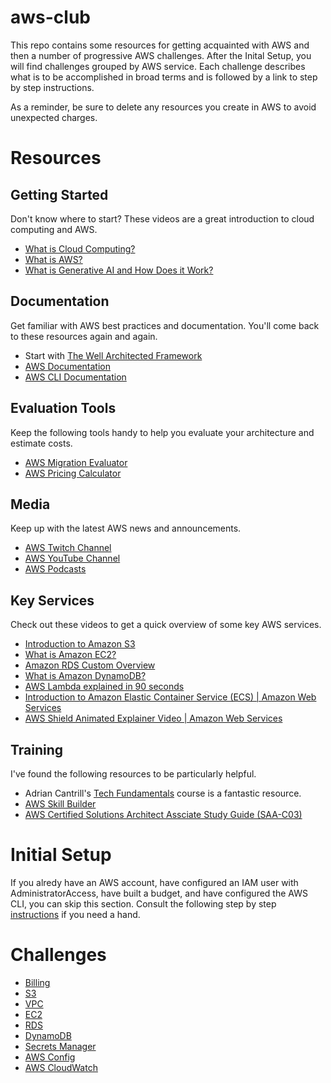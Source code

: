 # aws-club
This repo contains some resources for getting acquainted with AWS and then a number of progressive AWS challenges. After the Inital Setup, you will find challenges grouped by AWS service. Each challenge describes what is to be accomplished in broad terms and is followed by a link to step by step instructions.

As a reminder, be sure to delete any resources you create in AWS to avoid unexpected charges. 

# Resources

## Getting Started
Don't know where to start? These videos are a great introduction to cloud computing and AWS.
- [What is Cloud Computing?](https://youtu.be/mxT233EdY5c?si=a1sbNfPlEyB1ua_t)
- [What is AWS?](https://youtu.be/a9__D53WsUs?si=k88ZHGNo38Z7wUUk)
- [What is Generative AI and How Does it Work?](https://youtu.be/qWSFcRXpjxQ?si=y5S1RXuQU1QX6kj_)

## Documentation
Get familiar with AWS best practices and documentation. You'll come back to these resources again and again.
- Start with [The Well Architected Framework](https://aws.amazon.com/architecture/well-architected/)
- [AWS Documentation](https://docs.aws.amazon.com/)
- [AWS CLI Documentation](https://docs.aws.amazon.com/cli/latest/userguide/cli-chap-welcome.html)

## Evaluation Tools
Keep the following tools handy to help you evaluate your architecture and estimate costs.
- [AWS Migration Evaluator](https://aws.amazon.com/migration-evaluator/)
- [AWS Pricing Calculator](https://aws.amazon.com/tco-calculator/)

## Media
Keep up with the latest AWS news and announcements.
- [AWS Twitch Channel](https://www.twitch.tv/aws)
- [AWS YouTube Channel](https://www.youtube.com/user/AmazonWebServices)
- [AWS Podcasts](https://aws.amazon.com/podcasts/)

## Key Services
Check out these videos to get a quick overview of some key AWS services.
- [Introduction to Amazon S3](https://www.youtube.com/watch?v=Hk8k3b4nV1M&list=PLhr1KZpdzukcOr_6j_zmSrvYnLUtgqsZz)
- [What is Amazon EC2?](https://www.youtube.com/watch?v=t48aVpw6kkI&list=PLhr1KZpdzuke7Y7g1JyHci2CSdYVC5XRC)
- [Amazon RDS Custom Overview](https://www.youtube.com/watch?v=GvUaA9cygUk)
- [What is Amazon DynamoDB?](https://www.youtube.com/watch?v=kxW3-k7NXwo)
- [AWS Lambda explained in 90 seconds](https://www.youtube.com/watch?v=qlkr0h9JQ6U&list=PLhr1KZpdzukdhgI-5VaL1IWF8h-YkWNrg)
- [Introduction to Amazon Elastic Container Service (ECS) | Amazon Web Services](https://www.youtube.com/watch?v=FnFvpIsBrog)
- [AWS Shield Animated Explainer Video | Amazon Web Services](https://www.youtube.com/watch?v=7rgiXEa0_jE)

## Training
I've found the following resources to be particularly helpful.
- Adrian Cantrill's [Tech Fundamentals](https://learn.cantrill.io/p/tech-fundamentals) course is a fantastic resource.
- [AWS Skill Builder](https://skillbuilder.aws/)
- [AWS Certified Solutions Architect Assciate Study Guide (SAA-C03)](https://www.amazon.com/Certified-Solutions-Architect-Study-Guide/dp/1119982626/ref=sr_1_1_sspa?crid=19678QLPZTKY6&dib=eyJ2IjoiMSJ9.2Miyt2A0lZbCHkDAD9jBlfq3oT7CL9p9AQy5GEmi9KHx8avuT1SdRYfZQDyl5MkIa6vfob99Sg49keu1dM5Meohio1y561NfA1PgZFiaJWUFCvrem77WdSi_ABt3s81qoc6TtYYM4YRShXvRPZutU16nKBCZEMldFcSN7OeZ-isPeJWxPJILkIXWD4GjZzwYJpxFaYXQmsdvIW4tdVLrbwf7gr1rS__h_2azmNVUxF1cEzbH4Qu_J6PHqdoMWl20F8lOTyFyuYJedyyi8DHIQRBNrJz-wfVxLHQhZQA5fE8.6xR0PuVB9Hj6ZPPzwhEN8pJVFCst8eTlv6ouQJiWyD4&dib_tag=se&keywords=aws+solutions+architect+associate&qid=1758741574&sprefix=AWS+Solution%2Caps%2C99&sr=8-1-spons&sp_csd=d2lkZ2V0TmFtZT1zcF9hdGY&psc=1)

# Initial Setup
If you alredy have an AWS account, have configured an IAM user with AdministratorAccess, have built a budget, and have configured the AWS CLI, you can skip this section. Consult the following step by step [instructions](setup/initial-setup.md) if you need a hand.

# Challenges
- [Billing](billing/billing.md)
- [S3](s3/s3.md)
- [VPC](vpc/vpc.md)
- [EC2](ec2/ec2.md)
- [RDS](rds/rds.md)
- [DynamoDB](dynamodb/dynamodb.md)
- [Secrets Manager](secrets-manager/secrets-manager.md)
- [AWS Config](aws-config/aws-config.md)
- [AWS CloudWatch](cloudwatch/cloudwatch.md)
